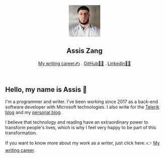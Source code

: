 <header>
        <section class="title">
            <div class="header-image">
                <img src="docs/assets/images/assiszang.png" alt="Assis Zang" title="Assis Zang" style="height: 100px; width: 100px;" />
            </div>
            <div class="">
                <h1>Assis Zang</h1>
                <nav>
                    <a href="?writing">My writing career✍</a> . 
                    <a href="https://github.com/zangassis">GitHub🐱‍👤</a> .
                    <a href="https://www.linkedin.com/in/assis-zang">Linkedin👨‍🎓</a>
                </nav>
            </div>
        </section>
</header>
 <style>@import url('https://fonts.googleapis.com/css2?family=Handlee&family=Pacifico&family=Patrick+Hand&display=swap');</style>

## Hello, my name is Assis 👋 

I'm a programmer and writer. I've been working since 2017 as a back-end software developer with Microsoft technologies. I also write for the [Telerik blog](https://www.telerik.com/blogs/author/assis-zang) and my [personal blog](https://dev.to/zangassis).

I believe that technology and reading have an extraordinary power to transform people's lives, which is why I feel very happy to be part of this transformation.

If you want to know more about my work as a writer, just click here: 👉 [My writing career](https://zangassis.github.io/?writing).
